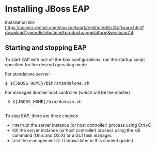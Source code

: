 # Installing JBoss EAP

Installation link
https://access.redhat.com/jbossnetwork/restricted/listSoftware.html?downloadType=distributions&product=appplatform&version=7.4

 ## Starting and stopping EAP

 To start EAP with out-of-the-box configurations, run the startup script specified for the desired operating mode.

 For standalone server:
<pre>
$ ${JBOSS_HOME}/bin/standalone.sh
</pre>
 For managed domain host controller (which will be the master)
 <pre>
 $ ${JBOSS_HOME}/bin/domain.sh
 </pre>

 To stop EAP, there are three choices
- Interrupt the server instance (or host controller) process using Ctrl+C
- Kill the server instance (or host controller) process using the kill command (Unix and OS X) or a GUI task manager.
- Use the management CLI (shown later in this student guide.)
